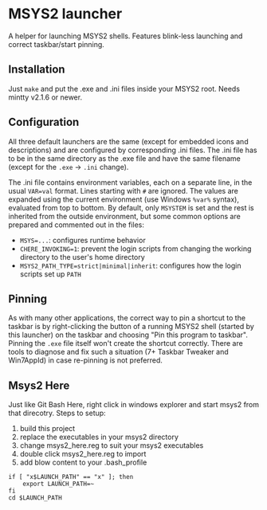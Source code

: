 MSYS2 launcher
==============

A helper for launching MSYS2 shells.  Features blink-less launching and correct taskbar/start pinning.

Installation
------------

Just `make` and put the .exe and .ini files inside your MSYS2 root.  Needs mintty v2.1.6 or newer.

Configuration
-------------

All three default launchers are the same (except for embedded icons and descriptions) and are configured by corresponding .ini files.  The .ini file has to be in the same directory as the .exe file and have the same filename (except for the `.exe` -> `.ini` change).

The .ini file contains environment variables, each on a separate line, in the usual `VAR=val` format.  Lines starting with `#` are ignored.  The values are expanded using the current environment (use Windows `%var%` syntax), evaluated from top to bottom.  By default, only `MSYSTEM` is set and the rest is inherited from the outside environment, but some common options are prepared and commented out in the files:

- `MSYS=...`: configures runtime behavior
- `CHERE_INVOKING=1`: prevent the login scripts from changing the working directory to the user's home directory
- `MSYS2_PATH_TYPE=strict|minimal|inherit`: configures how the login scripts set up `PATH`

Pinning
-------

As with many other applications, the correct way to pin a shortcut to the taskbar is by right-clicking the button of a running MSYS2 shell (started by this launcher) on the taskbar and choosing "Pin this program to taskbar".  Pinning the `.exe` file itself won't create the shortcut correctly.  There are tools to diagnose and fix such a situation (7+ Taskbar Tweaker and Win7AppId) in case re-pinning is not preferred.

Msys2 Here
----------

Just like Git Bash Here, right click in windows explorer and start msys2 from that direcotry. Steps to setup:

1. build this project
2. replace the executables in your msys2 directory
3. change msys2_here.reg to suit your msys2 executables
4. double click msys2_here.reg to import
5. add blow content to your .bash_profile
``` shell
if [ "x$LAUNCH_PATH" == "x" ]; then
    export LAUNCH_PATH=~
fi
cd $LAUNCH_PATH
```
